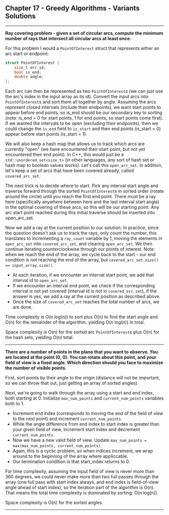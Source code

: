 ## Chapter 17 - Greedy Algorithms - Variants Solutions

---

**Ray covering problem - given a set of circular arcs, compute the minimum number of rays that intersect all circular arcs at least once.**

For this problem I would a `PointOfInterest` struct that represents either an arc start or endpoint:
```c++
struct PointOfInterest {
    size_t arc_id;
    bool is_end;
    double angle;
};
```

Each arc can then be represented as two `PointOfInterest`s (we can just use the arc's index in the input array as its id).  Convert the input arcs into `PointOfInterest`s and sort them all together by angle.  Assuming the arcs represent closed intervals (include their endpoints), we want start points to appear before end points, so is_end should be our secondary key to sorting (note: is_end = 0 for start points, 1 for end points, so start points come first).  If we wanted the intervals to be open (excluding their endpoints), then we could change the `is_end` field to `is_start` and then end points (is_start = 0) appear before start points (is_start = 1).

We will also keep a hash map that allows us to track which arcs are currently "open" (we have encountered their start point, but not yet encountered their end point).  In C++, this would just be a `std::unordered_set<size_t>` (in other languages, any sort of hash set or hash map to boolean values works).  Let's call this `open_arc_set`.  In addition, let's keep a set of arcs that have been covered already, called `covered_arc_set`.

The next trick is to decide where to start.  Pick any interval start angle and traverse forward through the sorted `PointOfInterest`s in sorted order (rotate around the circle) until you reach the first end point.  There must be a ray here (specifically anywhere between here and the last interval start angle) in the optimal covering of these arcs, so this will be our starting point.  Any arc start point reached during this initial traverse should be inserted into open_arc_set.

Now we add a ray at the current position to our solution.  In practice, since the question doesn't ask us to track the rays, only count the number, this translates to incrementing a `ray_count` variable by 1, moving the elements in `open_arc_set` into `covered_arc_set`, and clearing `open_arc_set`. We then continue iterating counterclockwise through our points of interest.  Note: when we reach the end of the array, we cycle back to the start - our end condition is not reaching the end of the array, but `covered_arc_set.size() == input_array.size()`.
 - At each iteration, if we encounter an interval start point, we add that interval id to `open_arc_set`.
 - If we encounter an interval end point, we check if the corresponding interval is not yet covered (interval id is not in `covered_arc_set`), if the answer is yes, we add a ray at the current position as described above.
 - Once the size of `covered_arc_set` reaches the total number of arcs, we are done.

Time complexity is O(n log(n)) to sort plus O(n) to find the start angle and O(n) for the remainder of the algorithm, yielding O(n log(n)) in total.

Space complexity is O(n) for the sorted arc `PointOfInterest`s plus O(n) for the hash sets, yielding O(n) total.

---

**There are a number of points in the plane that you want to observe.  You are located at the point (0, 0).  You can rotate about this point, and your field of view is a fixed angle.  Which direction should you face to maximize the number of visible points.**

First, sort points by their angle to the origin (distance will not be important, so we can throw that out, just getting an array of sorted angles).

Next, we're going to walk through the array using a start and end index, both starting at 0.  Initialize `max_num_points` and `current_num_points` variables both to 1.
 - Increment end index (corresponds to moving the end of the field of view to the next point) and increment `current_num_points`.
 - While the angle difference from end index to start index is greater than your given field of view, increment start index and decrement `current_num_points`.
 - Now we have a new valid field of view.  Update `max_num_points = max(max_num_points, current_num_points)`.
 - Again, this is a cyclic problem, so when indices increment, we wrap around to the beginning of the array where appliccable.
 - Our termination condition is that start_index returns to 0.

For time complexity, assuming the input field of view is never more than 360 degrees, we could never make more than two full passes through the array (one full pass with start index always, and end index is field-of-view angle ahead of start index), so the iteration part of the algorithm is O(n).  That means the total time complexity is dominated by sorting: O(n log(n)).

Space complexity is O(n) for the sorted angles.

---

